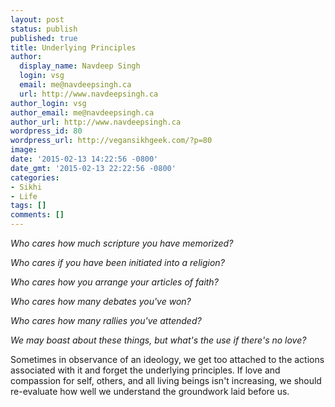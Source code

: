 ```yaml
---
layout: post
status: publish
published: true
title: Underlying Principles
author:
  display_name: Navdeep Singh
  login: vsg
  email: me@navdeepsingh.ca
  url: http://www.navdeepsingh.ca
author_login: vsg
author_email: me@navdeepsingh.ca
author_url: http://www.navdeepsingh.ca
wordpress_id: 80
wordpress_url: http://vegansikhgeek.com/?p=80
image: 
date: '2015-02-13 14:22:56 -0800'
date_gmt: '2015-02-13 22:22:56 -0800'
categories:
- Sikhi
- Life
tags: []
comments: []
---
```

<p><em>Who cares how much scripture you have memorized?</em></p>
<p><em>Who cares if you have been initiated into a religion?</em></p>
<p><em>Who cares how you arrange your articles of faith?</em></p>
<p><em>Who cares how many debates you've won?</em></p>
<p><em>Who cares how many rallies you've attended?</em></p>
<p><em>We may boast about these things, but what's the use if there's no love?</em></p>
<p>Sometimes in observance of an ideology, we get too attached to the actions associated with it and forget the underlying principles. If love and compassion for self, others, and all living beings isn't increasing, we should re-evaluate how well we understand the groundwork laid before us.</p>

